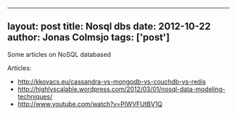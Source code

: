 
---
layout: post
title: Nosql dbs
date: 2012-10-22
author: Jonas Colmsjo
tags: ['post']
---

Some articles on NoSQL databased





Articles:

* http://kkovacs.eu/cassandra-vs-mongodb-vs-couchdb-vs-redis
* http://highlyscalable.wordpress.com/2012/03/01/nosql-data-modeling-techniques/
* http://www.youtube.com/watch?v=PIWVFUtBV1Q
